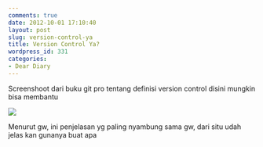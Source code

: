 ```yaml
---
comments: true
date: 2012-10-01 17:10:40
layout: post
slug: version-control-ya
title: Version Control Ya?
wordpress_id: 331
categories:
- Dear Diary
---
```


Screenshoot dari buku git pro tentang definisi version control disini mungkin bisa membantu


[![](http://passionfactory.files.wordpress.com/2012/10/screen-shot-2012-10-01-at-5-06-23-pm.png)](http://passionfactory.files.wordpress.com/2012/10/screen-shot-2012-10-01-at-5-06-23-pm.png)


Menurut gw, ini penjelasan yg paling nyambung sama gw, dari situ udah jelas kan gunanya buat apa
